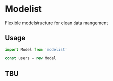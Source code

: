 Modelist
========

Flexible modelstructure for clean data mangement

## Usage

```js
import Model from 'modelist'

const users = new Model
```

## TBU
